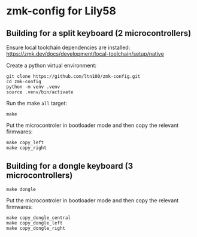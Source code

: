 # zmk-config for Lily58

## Building for a split keyboard (2 microcontrollers)

Ensure local toolchain dependencies are installed:
https://zmk.dev/docs/development/local-toolchain/setup/native

Create a python virtual environment:
```shell
git clone https://github.com/ltn100/zmk-config.git
cd zmk-config
python -m venv .venv
source .venv/bin/activate
```

Run the make `all` target:
```shell
make
```

Put the microcontroler in bootloader mode and then copy the relevant firmwares:
```shell
make copy_left
make copy_right
```

## Building for a dongle keyboard (3 microcontrollers)

```shell
make dongle
```

Put the microcontroler in bootloader mode and then copy the relevant firmwares:
```shell
make copy_dongle_central
make copy_dongle_left
make copy_dongle_right
```
